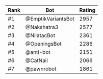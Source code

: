 Rank|Bot|Rating
---|---|---
#1|@EmptikVariantsBot|2957
#2|@Nakshatra3|2577
#3|@NilatacBot|2361
#4|@OpeningsBot|2286
#5|@anti-bot|2151
#6|@CatNail|2066
#7|@pawnrobot|1861
